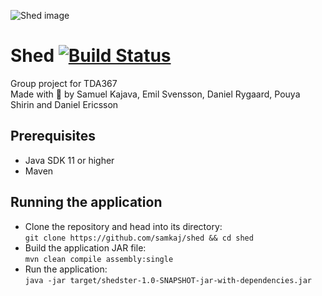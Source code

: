
![Shed image](https://i.ibb.co/tYYRXSP/shed.png)
# Shed  [![Build Status](https://app.travis-ci.com/samkaj/shed.svg?token=tsNsyCSMsE6iGxWwHpDL&branch=main)](https://app.travis-ci.com/samkaj/shed)
Group project for TDA367     
Made with 💚 by Samuel Kajava, Emil Svensson, Daniel Rygaard, Pouya Shirin and Daniel Ericsson

## Prerequisites
- Java SDK 11 or higher
- Maven

## Running the application
- Clone the repository and head into its directory:<br />
`git clone https://github.com/samkaj/shed && cd shed`
- Build the application JAR file:<br />
`mvn clean compile assembly:single`
- Run the application:<br />
`java -jar target/shedster-1.0-SNAPSHOT-jar-with-dependencies.jar`
